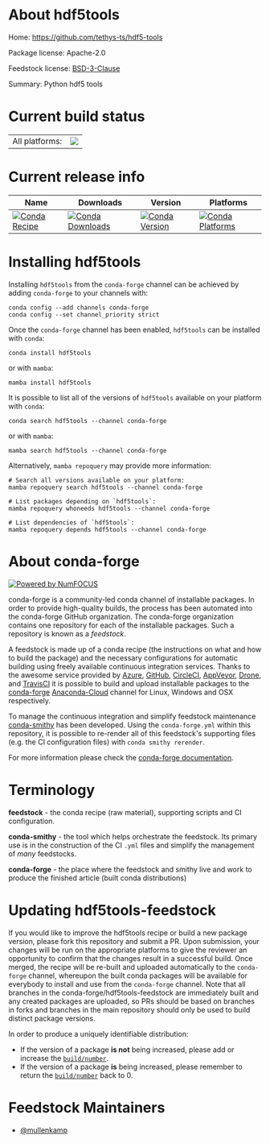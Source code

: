 About hdf5tools
===============

Home: https://github.com/tethys-ts/hdf5-tools

Package license: Apache-2.0

Feedstock license: [BSD-3-Clause](https://github.com/conda-forge/hdf5tools-feedstock/blob/main/LICENSE.txt)

Summary: Python hdf5 tools

Current build status
====================


<table><tr><td>All platforms:</td>
    <td>
      <a href="https://dev.azure.com/conda-forge/feedstock-builds/_build/latest?definitionId=17577&branchName=main">
        <img src="https://dev.azure.com/conda-forge/feedstock-builds/_apis/build/status/hdf5tools-feedstock?branchName=main">
      </a>
    </td>
  </tr>
</table>

Current release info
====================

| Name | Downloads | Version | Platforms |
| --- | --- | --- | --- |
| [![Conda Recipe](https://img.shields.io/badge/recipe-hdf5tools-green.svg)](https://anaconda.org/conda-forge/hdf5tools) | [![Conda Downloads](https://img.shields.io/conda/dn/conda-forge/hdf5tools.svg)](https://anaconda.org/conda-forge/hdf5tools) | [![Conda Version](https://img.shields.io/conda/vn/conda-forge/hdf5tools.svg)](https://anaconda.org/conda-forge/hdf5tools) | [![Conda Platforms](https://img.shields.io/conda/pn/conda-forge/hdf5tools.svg)](https://anaconda.org/conda-forge/hdf5tools) |

Installing hdf5tools
====================

Installing `hdf5tools` from the `conda-forge` channel can be achieved by adding `conda-forge` to your channels with:

```
conda config --add channels conda-forge
conda config --set channel_priority strict
```

Once the `conda-forge` channel has been enabled, `hdf5tools` can be installed with `conda`:

```
conda install hdf5tools
```

or with `mamba`:

```
mamba install hdf5tools
```

It is possible to list all of the versions of `hdf5tools` available on your platform with `conda`:

```
conda search hdf5tools --channel conda-forge
```

or with `mamba`:

```
mamba search hdf5tools --channel conda-forge
```

Alternatively, `mamba repoquery` may provide more information:

```
# Search all versions available on your platform:
mamba repoquery search hdf5tools --channel conda-forge

# List packages depending on `hdf5tools`:
mamba repoquery whoneeds hdf5tools --channel conda-forge

# List dependencies of `hdf5tools`:
mamba repoquery depends hdf5tools --channel conda-forge
```


About conda-forge
=================

[![Powered by
NumFOCUS](https://img.shields.io/badge/powered%20by-NumFOCUS-orange.svg?style=flat&colorA=E1523D&colorB=007D8A)](https://numfocus.org)

conda-forge is a community-led conda channel of installable packages.
In order to provide high-quality builds, the process has been automated into the
conda-forge GitHub organization. The conda-forge organization contains one repository
for each of the installable packages. Such a repository is known as a *feedstock*.

A feedstock is made up of a conda recipe (the instructions on what and how to build
the package) and the necessary configurations for automatic building using freely
available continuous integration services. Thanks to the awesome service provided by
[Azure](https://azure.microsoft.com/en-us/services/devops/), [GitHub](https://github.com/),
[CircleCI](https://circleci.com/), [AppVeyor](https://www.appveyor.com/),
[Drone](https://cloud.drone.io/welcome), and [TravisCI](https://travis-ci.com/)
it is possible to build and upload installable packages to the
[conda-forge](https://anaconda.org/conda-forge) [Anaconda-Cloud](https://anaconda.org/)
channel for Linux, Windows and OSX respectively.

To manage the continuous integration and simplify feedstock maintenance
[conda-smithy](https://github.com/conda-forge/conda-smithy) has been developed.
Using the ``conda-forge.yml`` within this repository, it is possible to re-render all of
this feedstock's supporting files (e.g. the CI configuration files) with ``conda smithy rerender``.

For more information please check the [conda-forge documentation](https://conda-forge.org/docs/).

Terminology
===========

**feedstock** - the conda recipe (raw material), supporting scripts and CI configuration.

**conda-smithy** - the tool which helps orchestrate the feedstock.
                   Its primary use is in the construction of the CI ``.yml`` files
                   and simplify the management of *many* feedstocks.

**conda-forge** - the place where the feedstock and smithy live and work to
                  produce the finished article (built conda distributions)


Updating hdf5tools-feedstock
============================

If you would like to improve the hdf5tools recipe or build a new
package version, please fork this repository and submit a PR. Upon submission,
your changes will be run on the appropriate platforms to give the reviewer an
opportunity to confirm that the changes result in a successful build. Once
merged, the recipe will be re-built and uploaded automatically to the
`conda-forge` channel, whereupon the built conda packages will be available for
everybody to install and use from the `conda-forge` channel.
Note that all branches in the conda-forge/hdf5tools-feedstock are
immediately built and any created packages are uploaded, so PRs should be based
on branches in forks and branches in the main repository should only be used to
build distinct package versions.

In order to produce a uniquely identifiable distribution:
 * If the version of a package **is not** being increased, please add or increase
   the [``build/number``](https://docs.conda.io/projects/conda-build/en/latest/resources/define-metadata.html#build-number-and-string).
 * If the version of a package **is** being increased, please remember to return
   the [``build/number``](https://docs.conda.io/projects/conda-build/en/latest/resources/define-metadata.html#build-number-and-string)
   back to 0.

Feedstock Maintainers
=====================

* [@mullenkamp](https://github.com/mullenkamp/)

